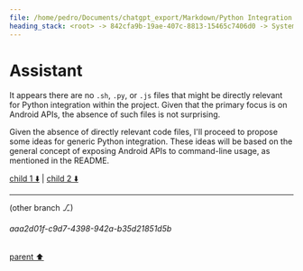 ```yaml
---
file: /home/pedro/Documents/chatgpt_export/Markdown/Python Integration for Termux.md
heading_stack: <root> -> 842cfa9b-19ae-407c-8813-15465c7406d0 -> System -> 31367e2d-c0e4-4443-a49e-817399b436c2 -> System -> aaa20301-df23-46a0-bb75-e8209ca363a5 -> User -> 19e8ae49-a10b-4edf-8f5c-f0043a98579a -> Assistant -> e189b0fe-67e6-492f-b4fe-ce4d348c8aef -> Tool -> 213c5acc-aa32-446f-bead-666aa2ce222f -> Assistant -> b6a94b34-e3b9-4f3e-b2ac-132d56a28052 -> Assistant -> 13e1e15e-3c51-4f3e-8254-3c5ef8195760 -> Tool -> 5f8ffb57-336a-454b-ac0a-3e985e176ef2 -> Assistant -> 9f17e861-a0d1-4cbc-9077-b99e7cc05a24 -> Assistant -> b588bda1-a3ae-44bd-85f0-61aab82b84ee -> Tool -> 005326d4-d284-4501-9de0-d39ca71660f6 -> Assistant
---
```

# Assistant

It appears there are no `.sh`, `.py`, or `.js` files that might be directly relevant for Python integration within the project. Given that the primary focus is on Android APIs, the absence of such files is not surprising.

Given the absence of directly relevant code files, I'll proceed to propose some ideas for generic Python integration. These ideas will be based on the general concept of exposing Android APIs to command-line usage, as mentioned in the README.

[child 1 ⬇️](#aaa2d01f-c9d7-4398-942a-b35d21851d5b) | [child 2 ⬇️](#aaa26975-0225-4798-b45f-edaa00180e9c)

---

(other branch ⎇)
###### aaa2d01f-c9d7-4398-942a-b35d21851d5b
[parent ⬆️](#005326d4-d284-4501-9de0-d39ca71660f6)

